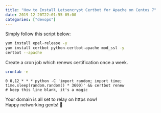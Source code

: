 ```yaml
---
title: "How to Install Letsencrypt Certbot for Apache on Centos 7"
date: 2019-12-20T22:01:55-05:00
categories: ["devops"]
---
```

Simply follow this script below:
```bash
yum install epel-release -y
yum install certbot python-certbot-apache mod_ssl -y
certbot --apache
```
Create a cron job which renews certification once a week.
```bash
crontab -e
```
```cron
0 0,12 * * * python -C 'import random; import time; time.sleep(random.random() * 3600)' && certbot renew
# keep this line blank, it's a magic
```
Your domain is all set to relay on https now!  
Happy networking gents! 🙂

